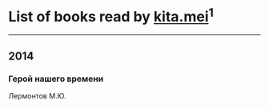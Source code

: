 # List of books read by [kita.mei](http://instagram.com/kita.mei)<sup>1</sup>
---

## 2014

### Герой нашего времени
Лермонтов М.Ю.



